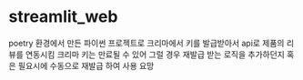 # streamlit_web

poetry 환경에서 만든 파이썬 프로젝트로
크리마에서 키를 발급받아서 api로 제품의 리뷰를 연동시킴
크리마 키는 만료될 수 있어 그럴 경우 재발급 받는 로직을 추가하던지 혹은 필요시에 수동으로 재발급 하여 사용 요망
